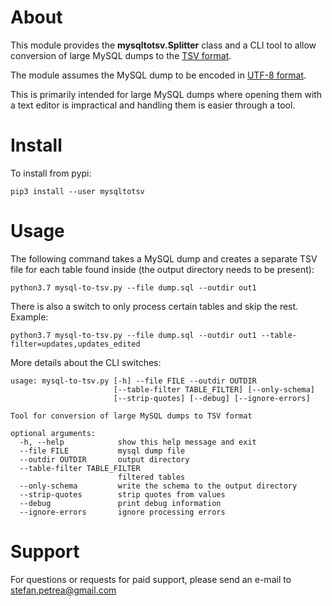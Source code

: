 About
=====

This module provides the **mysqltotsv.Splitter** class and a CLI tool to allow conversion
of large MySQL dumps to the [TSV format](https://en.wikipedia.org/wiki/Tab-separated_values). 

The module assumes the MySQL dump to be encoded in [UTF-8 format](https://en.wikipedia.org/wiki/UTF-8).

This is primarily intended for large MySQL dumps where opening them with a text editor is impractical
and handling them is easier through a tool.

Install
=======

To install from pypi:

    pip3 install --user mysqltotsv

Usage
=====

The following command takes a MySQL dump and creates a separate TSV file for each
table found inside (the output directory needs to be present):

    python3.7 mysql-to-tsv.py --file dump.sql --outdir out1

There is also a switch to only process certain tables and skip the rest. Example:

    python3.7 mysql-to-tsv.py --file dump.sql --outdir out1 --table-filter=updates,updates_edited

More details about the CLI switches:

```
usage: mysql-to-tsv.py [-h] --file FILE --outdir OUTDIR
                       [--table-filter TABLE_FILTER] [--only-schema]
                       [--strip-quotes] [--debug] [--ignore-errors]

Tool for conversion of large MySQL dumps to TSV format

optional arguments:
  -h, --help            show this help message and exit
  --file FILE           mysql dump file
  --outdir OUTDIR       output directory
  --table-filter TABLE_FILTER
                        filtered tables
  --only-schema         write the schema to the output directory
  --strip-quotes        strip quotes from values
  --debug               print debug information
  --ignore-errors       ignore processing errors
```

Support
==================

For questions or requests for paid support, please send an e-mail to stefan.petrea@gmail.com

